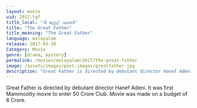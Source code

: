 ```yaml
---
layout: movie
uid: 2017-tgf
title_local: "ദി ഗ്രേറ്റ് ഫാദര്‍"
title: "The Great Father"
title_meaning: "The Great Father"
language: malayalam
release: 2017-03-30
Category: Movie
genre: [drama, mystery]
permalink: /movies/malayalam/2017/the-great-father
image: /assets/images/post-images/greatfather.jpg
description: "Great Father is directed by debutant director Hanef Adeni. It was first Mammootty movie to enter 50 Crore Club. Movie was made on a budget of 6 Crore."
---
```

Great Father is directed by debutant director Hanef Adeni. It was first Mammootty movie to enter 50 Crore Club. Movie was made on a budget of 6 Crore.